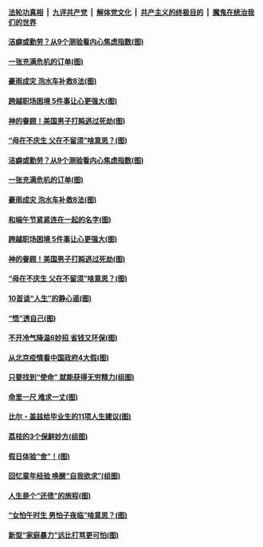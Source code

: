 ####  [法轮功真相](../../../../basic/blob/master/README.md?t=06250231) &nbsp;|&nbsp; [九评共产党](../../../../9ping.md/blob/master/README.md?t=06250231) &nbsp;|&nbsp; [解体党文化](../../../../jtdwh.md/blob/master/README.md?t=06250231)  &nbsp;|&nbsp; [共产主义的终极目的](../../../../gczydzjmd.md/blob/master/README.md?t=06250231) &nbsp;|&nbsp; [魔鬼在统治我们的世界](../../../../mgztzwmdsj.md/blob/master/README.md?t=06250231) 

#### [洁癖或勤劳？从9个测验看内心焦虑指数(图)](../pages/p8/937558.md?t=06250231) 

#### [一张充满危机的订单(图)](../pages/p8/936981.md?t=06250231) 

#### [豪雨成灾 泡水车补救8法(图)](../pages/p8/937526.md?t=06250231) 

#### [跨越职场困境 5件事让心更强大(图)](../pages/p8/937375.md?t=06250231) 

#### [神的眷顾！美国男子打盹逃过死劫(图)](../pages/p8/936985.md?t=06250231) 

#### [“母在不庆生 父在不留须”啥意思？(图)](../pages/p8/937234.md?t=06250231) 

#### [洁癖或勤劳？从9个测验看内心焦虑指数(图)](../pages/p8/937558.md?t=06250231) 

#### [一张充满危机的订单(图)](../pages/p8/936981.md?t=06250231) 

#### [豪雨成灾 泡水车补救8法(图)](../pages/p8/937526.md?t=06250231) 

#### [和端午节紧紧连在一起的名字(图)](../pages/p8/937448.md?t=06250231) 

#### [跨越职场困境 5件事让心更强大(图)](../pages/p8/937375.md?t=06250231) 

#### [神的眷顾！美国男子打盹逃过死劫(图)](../pages/p8/936985.md?t=06250231) 

#### [“母在不庆生 父在不留须”啥意思？(图)](../pages/p8/937234.md?t=06250231) 

#### [10首谈“人生”的静心谣(图)](../pages/p8/936965.md?t=06250231) 

#### [“悟”透自己(图)](../pages/p8/936972.md?t=06250231) 

#### [不开冷气降温6妙招 省钱又环保(图)](../pages/p8/937329.md?t=06250231) 

#### [从北京疫情看中国政府4大假(图)](../pages/p8/937196.md?t=06250231) 

#### [只要找到“使命” 就能获得无穷精力(组图)](../pages/p8/937159.md?t=06250231) 

#### [命里一尺 难求一丈(图)](../pages/p8/936782.md?t=06250231) 

#### [比尔・盖兹给毕业生的11项人生建议(图)](../pages/p8/936231.md?t=06250231) 

#### [荔枝的3个保鲜妙方(组图)](../pages/p8/936950.md?t=06250231) 

#### [假日体验“舍”！(图)](../pages/p8/937183.md?t=06250231) 

#### [回忆童年经验 唤醒“自我欲求”(组图)](../pages/p8/937082.md?t=06250231) 

#### [人生是个“还债”的旅程(图)](../pages/p8/936768.md?t=06250231) 

#### [“女怕午时生 男怕子夜临”啥意思？(图)](../pages/p8/937081.md?t=06250231) 

#### [新型“家庭暴力”远比打骂更可怕(图)](../pages/p8/936230.md?t=06250231) 

